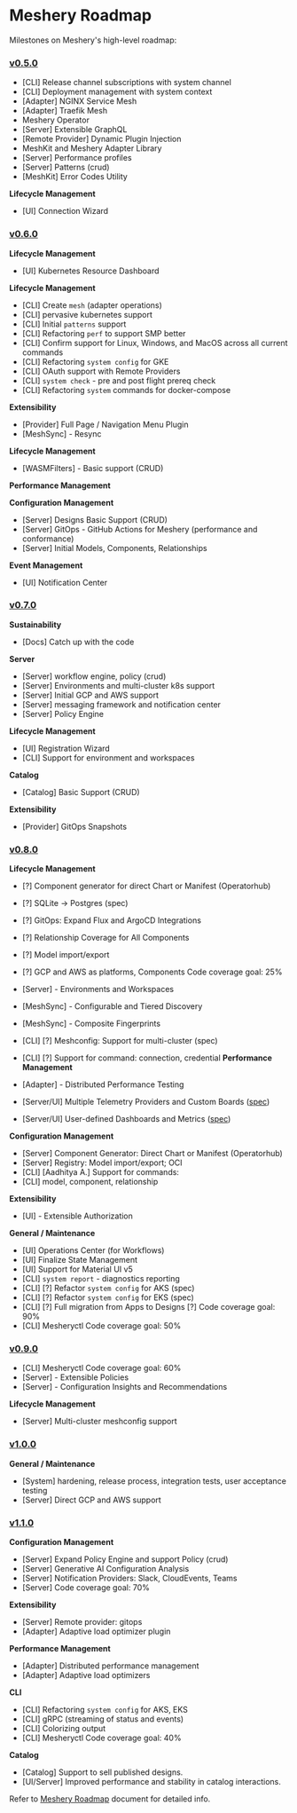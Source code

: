 # Meshery Roadmap

Milestones on Meshery's high-level roadmap:

### [v0.5.0](../../milestone/1)

- [CLI] Release channel subscriptions with system channel
- [CLI] Deployment management with system context
- [Adapter] NGINX Service Mesh
- [Adapter] Traefik Mesh
- Meshery Operator
- [Server] Extensible GraphQL
- [Remote Provider] Dynamic Plugin Injection
- MeshKit and Meshery Adapter Library
- [Server] Performance profiles
- [Server] Patterns (crud)
- [MeshKit] Error Codes Utility

**Lifecycle Management**

- [UI] Connection Wizard

### [v0.6.0](../../milestone/3)

**Lifecycle Management**

- [UI] Kubernetes Resource Dashboard

**Lifecycle Management**

- [CLI] Create `mesh` (adapter operations)
- [CLI] pervasive kubernetes support
- [CLI] Initial `patterns` support
- [CLI] Refactoring `perf` to support SMP better
- [CLI] Confirm support for Linux, Windows, and MacOS across all current commands
- [CLI] Refactoring `system config` for GKE
- [CLI] OAuth support with Remote Providers
- [CLI] `system check` - pre and post flight prereq check
- [CLI] Refactoring `system` commands for docker-compose

**Extensibility**

- [Provider] Full Page / Navigation Menu Plugin
- [MeshSync] - Resync
  
**Lifecycle Management**

- [WASMFilters] - Basic support (CRUD)

**Performance Management**

**Configuration Management**

- [Server] Designs Basic Support (CRUD)
- [Server] GitOps - GitHub Actions for Meshery (performance and conformance)
- [Server] Initial Models, Components, Relationships

**Event Management**

- [UI] Notification Center

### [v0.7.0](../../milestone/4)


**Sustainability**

- [Docs] Catch up with the code

**Server**

- [Server] workflow engine, policy (crud)
- [Server] Environments and multi-cluster k8s support
- [Server] Initial GCP and AWS support
- [Server] messaging framework and notification center
- [Server] Policy Engine

**Lifecycle Management**

- [UI] Registration Wizard
- [CLI] Support for environment and workspaces

**Catalog**

- [Catalog] Basic Support (CRUD)

**Extensibility**

- [Provider] GitOps Snapshots

### [v0.8.0](../../milestone/5)

**Lifecycle Management**

- [?] Component generator for direct Chart or Manifest (Operatorhub)
- [?] SQLite → Postgres (spec)
- [?] GitOps: Expand Flux and ArgoCD Integrations
- [?] Relationship Coverage for All Components 
- [?] Model import/export
- [?] GCP and AWS as platforms, Components
Code coverage goal: 25%

- [Server] - Environments and Workspaces
- [MeshSync] - Configurable and Tiered Discovery
- [MeshSync] - Composite Fingerprints
- [CLI] [?] Meshconfig: Support for multi-cluster (spec)

- [CLI] [?] Support for command:
connection, credential
**Performance Management**

- [Adapter] - Distributed Performance Testing
- [Server/UI] Multiple Telemetry Providers and Custom Boards ([spec](https://docs.google.com/presentation/d/1SQMfyu5shjpGKlYONdVzOtd7UYTgLWBcgUvHMLCZ2tY/edit#slide=id.g1044af767ce_5_21))
- [Server/UI] User-defined Dashboards and Metrics ([spec](https://docs.google.com/presentation/d/1SQMfyu5shjpGKlYONdVzOtd7UYTgLWBcgUvHMLCZ2tY/edit#slide=id.gcb74201a11_0_119))

**Configuration Management**

- [Server] Component Generator: Direct Chart or Manifest (Operatorhub)
- [Server] Registry: Model import/export; OCI
- [CLI] [Aadhitya A.] Support for commands: 
- [CLI] model, component, relationship

**Extensibility**

- [UI] - Extensible Authorization

**General / Maintenance**

- [UI] Operations Center (for Workflows)
- [UI] Finalize State Management
- [UI] Support for Material UI v5
- [CLI] `system report` - diagnostics reporting
- [CLI] [?] Refactor `system config` for AKS (spec)
- [CLI] [?] Refactor `system config` for EKS (spec)
- [CLI] [?] Full migration from Apps to Designs
[?] Code coverage goal: 90%
- [CLI] Mesheryctl Code coverage goal: 50%

### [v0.9.0](../../milestone/6)

- [CLI] Mesheryctl Code coverage goal: 60%
- [Server] - Extensible Policies
- [Server] - Configuration Insights and Recommendations

**Lifecycle Management**

- [Server] Multi-cluster meshconfig support

### [v1.0.0](../../milestone/7)

**General / Maintenance**

- [System] hardening, release process, integration tests, user acceptance testing
- [Server] Direct GCP and AWS support

### [v1.1.0](../../milestone/8)

**Configuration Management**

- [Server] Expand Policy Engine and support Policy (crud)
- [Server] Generative AI Configuration Analysis
- [Server] Notification Providers: Slack, CloudEvents, Teams
- [Server] Code coverage goal: 70%

**Extensibility**

- [Server] Remote provider: gitops
- [Adapter] Adaptive load optimizer plugin

**Performance Management**

- [Adapter] Distributed performance management
- [Adapter] Adaptive load optimizers


**CLI**

- [CLI] Refactoring `system config` for AKS, EKS
- [CLI] gRPC (streaming of status and events)
- [CLI] Colorizing output
- [CLI] Mesheryctl Code coverage goal: 40%

**Catalog**

- [Catalog] Support to sell published designs.
- [UI/Server] Improved performance and stability in catalog interactions.

Refer to [Meshery Roadmap](https://docs.google.com/document/d/1kvcz8jdvFwXmYBBaY2-3fHHUUoy1GJLpZZXuoxZQoOk/edit#) document for detailed info.
